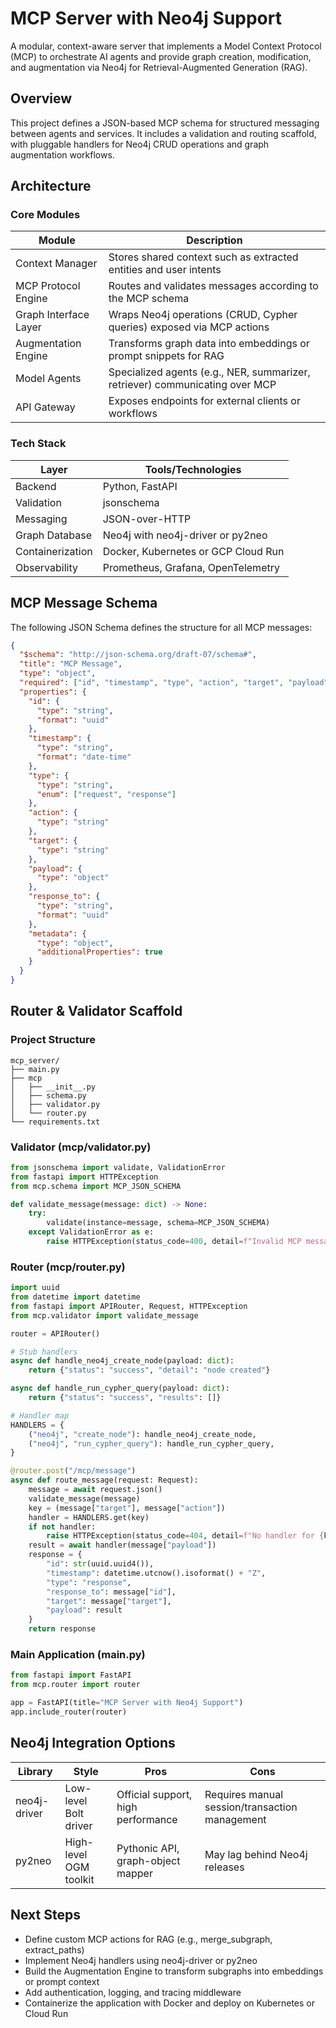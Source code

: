# MCP Server with Neo4j Support

A modular, context-aware server that implements a Model Context Protocol (MCP) to orchestrate AI agents and provide graph creation, modification, and augmentation via Neo4j for Retrieval-Augmented Generation (RAG).

## Overview

This project defines a JSON-based MCP schema for structured messaging between agents and services. It includes a validation and routing scaffold, with pluggable handlers for Neo4j CRUD operations and graph augmentation workflows.

## Architecture

### Core Modules

| Module | Description |
|--------|-------------|
| Context Manager | Stores shared context such as extracted entities and user intents |
| MCP Protocol Engine | Routes and validates messages according to the MCP schema |
| Graph Interface Layer | Wraps Neo4j operations (CRUD, Cypher queries) exposed via MCP actions |
| Augmentation Engine | Transforms graph data into embeddings or prompt snippets for RAG |
| Model Agents | Specialized agents (e.g., NER, summarizer, retriever) communicating over MCP |
| API Gateway | Exposes endpoints for external clients or workflows |

### Tech Stack

| Layer | Tools/Technologies |
|-------|-------------------|
| Backend | Python, FastAPI |
| Validation | jsonschema |
| Messaging | JSON-over-HTTP |
| Graph Database | Neo4j with neo4j-driver or py2neo |
| Containerization | Docker, Kubernetes or GCP Cloud Run |
| Observability | Prometheus, Grafana, OpenTelemetry |

## MCP Message Schema

The following JSON Schema defines the structure for all MCP messages:

```json
{
  "$schema": "http://json-schema.org/draft-07/schema#",
  "title": "MCP Message",
  "type": "object",
  "required": ["id", "timestamp", "type", "action", "target", "payload"],
  "properties": {
    "id": {
      "type": "string",
      "format": "uuid"
    },
    "timestamp": {
      "type": "string",
      "format": "date-time"
    },
    "type": {
      "type": "string",
      "enum": ["request", "response"]
    },
    "action": {
      "type": "string"
    },
    "target": {
      "type": "string"
    },
    "payload": {
      "type": "object"
    },
    "response_to": {
      "type": "string",
      "format": "uuid"
    },
    "metadata": {
      "type": "object",
      "additionalProperties": true
    }
  }
}
```

## Router & Validator Scaffold

### Project Structure
```
mcp_server/
├── main.py
├── mcp
│   ├── __init__.py
│   ├── schema.py
│   ├── validator.py
│   └── router.py
└── requirements.txt
```

### Validator (mcp/validator.py)
```python
from jsonschema import validate, ValidationError
from fastapi import HTTPException
from mcp.schema import MCP_JSON_SCHEMA

def validate_message(message: dict) -> None:
    try:
        validate(instance=message, schema=MCP_JSON_SCHEMA)
    except ValidationError as e:
        raise HTTPException(status_code=400, detail=f"Invalid MCP message: {e.message}")
```

### Router (mcp/router.py)
```python
import uuid
from datetime import datetime
from fastapi import APIRouter, Request, HTTPException
from mcp.validator import validate_message

router = APIRouter()

# Stub handlers
async def handle_neo4j_create_node(payload: dict):
    return {"status": "success", "detail": "node created"}

async def handle_run_cypher_query(payload: dict):
    return {"status": "success", "results": []}

# Handler map
HANDLERS = {
    ("neo4j", "create_node"): handle_neo4j_create_node,
    ("neo4j", "run_cypher_query"): handle_run_cypher_query,
}

@router.post("/mcp/message")
async def route_message(request: Request):
    message = await request.json()
    validate_message(message)
    key = (message["target"], message["action"])
    handler = HANDLERS.get(key)
    if not handler:
        raise HTTPException(status_code=404, detail=f"No handler for {key}")
    result = await handler(message["payload"])
    response = {
        "id": str(uuid.uuid4()),
        "timestamp": datetime.utcnow().isoformat() + "Z",
        "type": "response",
        "response_to": message["id"],
        "target": message["target"],
        "payload": result
    }
    return response
```

### Main Application (main.py)
```python
from fastapi import FastAPI
from mcp.router import router

app = FastAPI(title="MCP Server with Neo4j Support")
app.include_router(router)
```

## Neo4j Integration Options

| Library | Style | Pros | Cons |
|---------|-------|------|------|
| neo4j-driver | Low-level Bolt driver | Official support, high performance | Requires manual session/transaction management |
| py2neo | High-level OGM toolkit | Pythonic API, graph-object mapper | May lag behind Neo4j releases |

## Next Steps

- Define custom MCP actions for RAG (e.g., merge_subgraph, extract_paths)
- Implement Neo4j handlers using neo4j-driver or py2neo
- Build the Augmentation Engine to transform subgraphs into embeddings or prompt context
- Add authentication, logging, and tracing middleware
- Containerize the application with Docker and deploy on Kubernetes or Cloud Run
